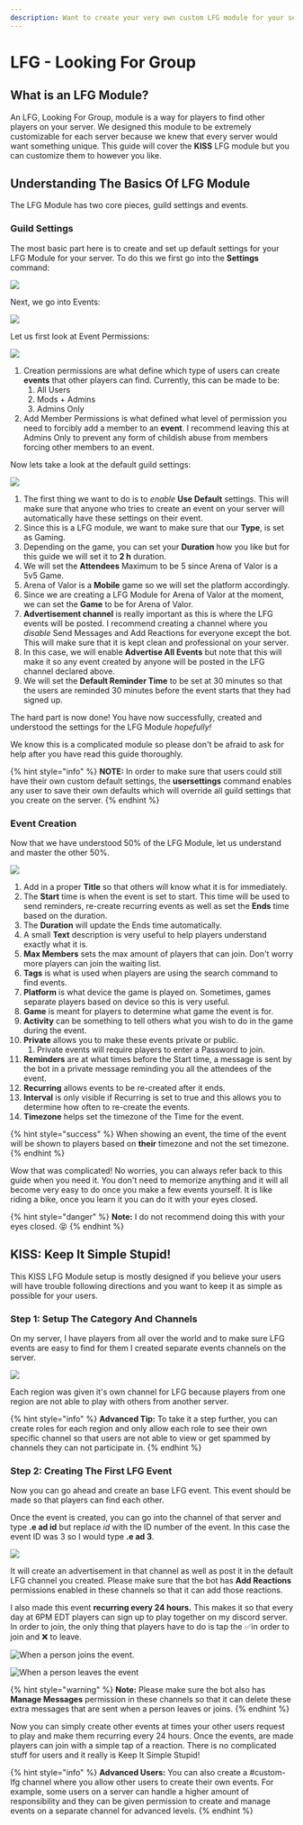 ```yaml
---
description: Want to create your very own custom LFG module for your server?
---
```


# LFG - Looking For Group

## What is an LFG Module?

An LFG, Looking For Group, module is a way for players to find other players on your server. We designed this module to be extremely customizable for each server because we knew that every server would want something unique. This guide will cover the **KISS** LFG module but you can customize them to however you like.

## Understanding The Basics Of LFG Module

The LFG Module has two core pieces, guild settings and events.

### Guild Settings

The most basic part here is to create and set up default settings for your LFG Module for your server. To do this we first go into the **Settings** command:

![](../.gitbook/assets/image%20%2843%29.png)

Next, we go into Events:

![](../.gitbook/assets/image%20%2815%29.png)

Let us first look at Event Permissions:

![](../.gitbook/assets/image%20%2819%29.png)

1. Creation permissions are what define which type of users can create **events** that other players can find. Currently, this can be made to be:
   1. All Users
   2. Mods + Admins
   3. Admins Only
2. Add Member Permissions is what defined what level of permission you need to forcibly add a member to an **event**. I recommend leaving this at Admins Only to prevent any form of childish abuse from members forcing other members to an event.

Now lets take a look at the default guild settings:

![](../.gitbook/assets/image%20%2839%29.png)

1. The first thing we want to do is to _enable_ **Use Default** settings. This will make sure that anyone who tries to create an event on your server will automatically have these settings on their event.
2. Since this is a LFG module, we want to make sure that our **Type**, is set as Gaming.
3. Depending on the game, you can set your **Duration** how you like but for this guide we will set it to **2 h** duration.
4. We will set the **Attendees** Maximum to be 5 since Arena of Valor is a 5v5 Game.
5. Arena of Valor is a **Mobile** game so we will set the platform accordingly.
6. Since we are creating a LFG Module for Arena of Valor at the moment, we can set the **Game** to be for Arena of Valor.
7. **Advertisement channel** is really important as this is where the LFG events will be posted. I recommend creating a channel where you _disable_ Send Messages and Add Reactions for everyone except the bot. This will make sure that it is kept clean and professional on your server.
8. In this case, we will enable **Advertise All Events** but note that this will make it so any event created by anyone will be posted in the LFG channel declared above.
9. We will set the **Default Reminder Time** to be set at 30 minutes so that the users are reminded 30 minutes before the event starts that they had signed up.

The hard part is now done! You have now successfully, created and understood the settings for the LFG Module _hopefully!_

We know this is a complicated module so please don't be afraid to ask for help after you have read this guide thoroughly.

{% hint style="info" %}
**NOTE:** In order to make sure that users could still have their own custom default settings, the **usersettings** command enables any user to save their own defaults which will override all guild settings that you create on the server.
{% endhint %}

### Event Creation

Now that we have understood 50% of the LFG Module, let us understand and master the other 50%.

![](../.gitbook/assets/image%20%2869%29.png)

1. Add in a proper **Title** so that others will know what it is for immediately.
2. The **Start** time is when the event is set to start. This time will be used to send reminders, re-create recurring events as well as set the **Ends** time based on the duration.
3. The **Duration** will update the Ends time automatically.
4. A small **Text** description is very useful to help players understand exactly what it is.
5. **Max Members** sets the max amount of players that can join. Don't worry more players can join the waiting list.
6. **Tags** is what is used when players are using the search command to find events.
7. **Platform** is what device the game is played on. Sometimes, games separate players based on device so this is very useful.
8. **Game** is meant for players to determine what game the event is for.
9. **Activity** can be something to tell others what you wish to do in the game during the event.
10. **Private** allows you to make these events private or public.
    1. Private events will require players to enter a Password to join.
11. **Reminders** are at what times before the Start time, a message is sent by the bot in a private message reminding you all the attendees of the event.
12. **Recurring** allows events to be re-created after it ends.
13. **Interval** is only visible if Recurring is set to true and this allows you to determine how often to re-create the events.
14. **Timezone** helps set the timezone of the Time for the event.

{% hint style="success" %}
When showing an event, the time of the event will be shown to players based on **their** timezone and not the set timezone.
{% endhint %}

Wow that was complicated! No worries, you can always refer back to this guide when you need it. You don't need to memorize anything and it will all become very easy to do once you make a few events yourself. It is like riding a bike, once you learn it you can do it with your eyes closed.

{% hint style="danger" %}
**Note:** I do not recommend doing this with your eyes closed. 😝
{% endhint %}

## KISS: Keep It Simple Stupid!

This KISS LFG Module setup is mostly designed if you believe your users will have trouble following directions and you want to keep it as simple as possible for your users.

### Step 1: Setup The Category And Channels

On my server, I have players from all over the world and to make sure LFG events are easy to find for them I created separate events channels on the server.

![](../.gitbook/assets/image%20%2812%29.png)

Each region was given it's own channel for LFG because players from one region are not able to play with others from another server.

{% hint style="info" %}
**Advanced Tip:** To take it a step further, you can create roles for each region and only allow each role to see their own specific channel so that users are not able to view or get spammed by channels they can not participate in.
{% endhint %}

### Step 2: Creating The First LFG Event

Now you can go ahead and create an base LFG event. This event should be made so that players can find each other.

Once the event is created, you can go into the channel of that server and type **.e ad id** but replace _id_ with the ID number of the event. In this case the event ID was 3 so I would type **.e ad 3**.

![](../.gitbook/assets/image%20%2881%29.png)

It will create an advertisement in that channel as well as post it in the default LFG channel you created. Please make sure that the bot has **Add Reactions** permissions enabled in these channels so that it can add those reactions.

I also made this event **recurring every 24 hours.** This makes it so that every day at 6PM EDT players can sign up to play together on my discord server. In order to join, the only thing that players have to do is tap the ✅in order to join and ❌ to leave.

![When a person joins the event.](../.gitbook/assets/image%20%2889%29.png)

![When a person leaves the event](../.gitbook/assets/image%20%2897%29.png)

{% hint style="warning" %}
**Note:** Please make sure the bot also has **Manage Messages** permission in these channels so that it can delete these extra messages that are sent when a person leaves or joins.
{% endhint %}

Now you can simply create other events at times your other users request to play and make them recurring every 24 hours. Once the events, are made players can join with a simple tap of a reaction. There is no complicated stuff for users and it really is Keep It Simple Stupid!

{% hint style="info" %}
**Advanced Users:** You can also create a \#custom-lfg channel where you allow other users to create their own events. For example, some users on a server can handle a higher amount of responsibility and they can be given permission to create and manage events on a separate channel for advanced levels.
{% endhint %}


